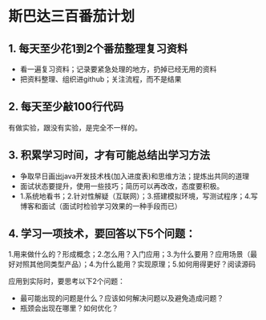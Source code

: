 # 斯巴达三百番茄计划
## 1. 每天至少花1到2个番茄整理复习资料
- 看一遍复习资料；记录要紧急处理的地方，扔掉已经无用的资料
- 把资料整理、组织进github；关注流程，而不是结果
## 2. 每天至少敲100行代码
有做实验，跟没有实验，是完全不一样的。
## 3. 积累学习时间，才有可能总结出学习方法
- 争取早日画出java开发技术栈(加入进度表)和思维方法；提炼出共同的道理
- 面试状态要提升，使用一些技巧；简历可以再改改，态度要积极。
- 1.系统地看书；2.针对性解疑（互联网）；3.搭建模拟环境，写测试程序；4.写博客和面试（面试时检验学习效果的一种手段而已）
## 4. 学习一项技术，要回答以下5个问题：
1.用来做什么的？形成概念；2.怎么用？入门应用；3.为什么要用？应用场景（最好对照其他同类型产品）；4.为什么能用？实现原理；5.如何用得更好？阅读源码

应用到实际时，要思考以下2个问题：
- 最可能出现的问题是什么？应该如何解决问题以及避免造成问题？
 - 瓶颈会出现在哪里？如何优化？